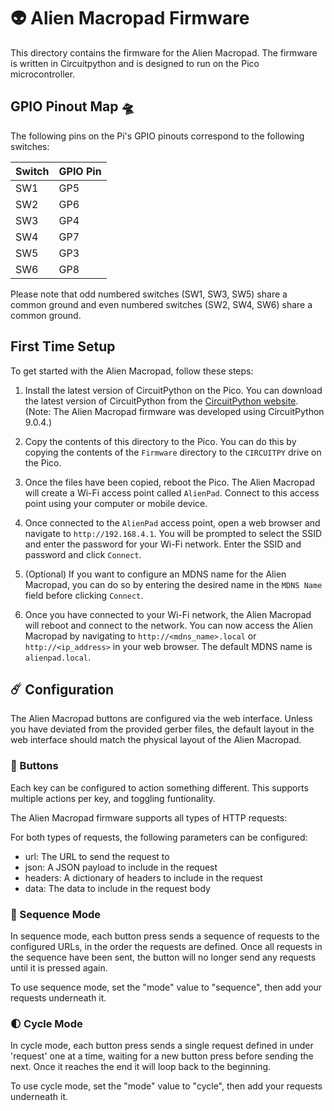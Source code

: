 # 👽 Alien Macropad Firmware

This directory contains the firmware for the Alien Macropad. The firmware is written in Circuitpython and is designed to run on the Pico microcontroller.

## GPIO Pinout Map 🛸

The following pins on the Pi's GPIO pinouts correspond to the following switches:

| Switch  | GPIO Pin |
| ------------- | ------------- |
| SW1  | GP5 |
| SW2  | GP6  |
| SW3  | GP4  |
| SW4  | GP7  |
| SW5  | GP3  |
| SW6  | GP8 |

Please note that odd numbered switches (SW1, SW3, SW5) share a common ground and even numbered switches (SW2, SW4, SW6) share a common ground.

## First Time Setup

To get started with the Alien Macropad, follow these steps:

1. Install the latest version of CircuitPython on the Pico. You can download the latest version of CircuitPython from the [CircuitPython website](https://circuitpython.org/board/raspberry_pi_pico/). (Note: The Alien Macropad firmware was developed using CircuitPython 9.0.4.)

2. Copy the contents of this directory to the Pico. You can do this by copying the contents of the `Firmware` directory to the `CIRCUITPY` drive on the Pico.

3. Once the files have been copied, reboot the Pico. The Alien Macropad will create a Wi-Fi access point called `AlienPad`. Connect to this access point using your computer or mobile device.

4. Once connected to the `AlienPad` access point, open a web browser and navigate to `http://192.168.4.1`. You will be prompted to select the SSID and enter the password for your Wi-Fi network. Enter the SSID and password and click `Connect`.

5. (Optional) If you want to configure an MDNS name for the Alien Macropad, you can do so by entering the desired name in the `MDNS Name` field before clicking `Connect`.

6. Once you have connected to your Wi-Fi network, the Alien Macropad will reboot and connect to the network. You can now access the Alien Macropad by navigating to `http://<mdns_name>.local` or `http://<ip_address>` in your web browser. The default MDNS name is `alienpad.local`.

## ☄️ Configuration

The Alien Macropad buttons are configured via the web interface. Unless you have deviated from the provided gerber files, the default layout in the web interface should match the physical layout of the Alien Macropad.

### 🚀 Buttons

Each key can be configured to action something different. This supports multiple actions per key, and toggling funtionality.

The Alien Macropad firmware supports all types of HTTP requests:

For both types of requests, the following parameters can be configured:

 - url: The URL to send the request to
 - json: A JSON payload to include in the request
 - headers: A dictionary of headers to include in the request
 - data: The data to include in the request body

### 🌟 Sequence Mode

In sequence mode, each button press sends a sequence of requests to the configured URLs, in the order the requests are defined. Once all requests in the sequence have been sent, the button will no longer send any requests until it is pressed again.

To use sequence mode, set the "mode" value to "sequence", then add your requests underneath it.

### 🌓 Cycle Mode

In cycle mode, each button press sends a single request defined in under 'request' one at a time, waiting for a new button press before sending the next. Once it reaches the end it will loop back to the beginning.

To use cycle mode, set the "mode" value to "cycle", then add your requests underneath it.